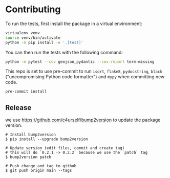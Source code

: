 # Contributing

To run the tests, first install the package in a virtual environment:

```sh
virtualenv venv
source venv/bin/activate
python -m pip install -e '.[test]'
```

You can then run the tests with the following command:

```sh
python -m pytest --cov geojson_pydantic --cov-report term-missing
```

This repo is set to use pre-commit to run `isort`, `flake8`, `pydocstring`, `black` ("uncompromising Python code formatter") and `mypy` when committing new code.

``` sh
pre-commit install
```


## Release

we use https://github.com/c4urself/bump2version to update the package version.

```
# Install bump2version
$ pip install --upgrade bump2version

# Update version (edit files, commit and create tag)
# this will do `0.2.1 -> 0.2.2` because we use the `patch` tag
$ bump2version patch

# Push change and tag to github
$ git push origin main --tags
```
